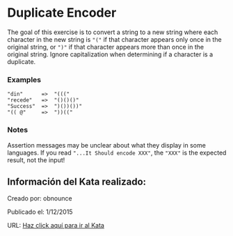 # Duplicate Encoder
The goal of this exercise is to convert a string to a new string where each character in the new string is `"("` if that character appears only once in the original string, or `")"` if that character appears more than once in the original string. Ignore capitalization when determining if a character is a duplicate.

### Examples

```
"din"      =>  "((("
"recede"   =>  "()()()"
"Success"  =>  ")())())"
"(( @"     =>  "))((" 
```

### Notes

Assertion messages may be unclear about what they display in some languages. If you read `"...It Should encode XXX"`, the `"XXX"` is the expected result, not the input!

## Información del Kata realizado:
Creado por: obnounce

Publicado el: 1/12/2015

URL: [Haz click aquí para ir al Kata](https://www.codewars.com/kata/54b42f9314d9229fd6000d9c)
